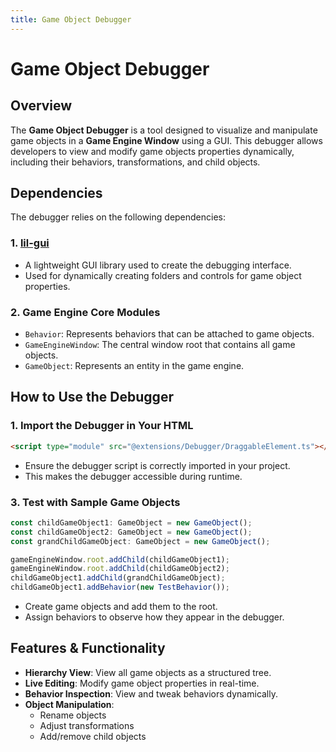 ```yaml
---
title: Game Object Debugger
---
```

# Game Object Debugger

## Overview
The **Game Object Debugger** is a tool designed to visualize and manipulate game objects in a **Game Engine Window** using a GUI. This debugger allows developers to view and modify game objects properties dynamically, including their behaviors, transformations, and child objects.

## Dependencies
The debugger relies on the following dependencies:

### 1. **[lil-gui](https://github.com/georgealways/lil-gui)**
   - A lightweight GUI library used to create the debugging interface.
   - Used for dynamically creating folders and controls for game object properties.

### 2. **Game Engine Core Modules**
   - `Behavior`: Represents behaviors that can be attached to game objects.
   - `GameEngineWindow`: The central window root that contains all game objects.
   - `GameObject`: Represents an entity in the game engine.

## How to Use the Debugger
### **1. Import the Debugger in Your HTML**
```html
<script type="module" src="@extensions/Debugger/DraggableElement.ts"></script>
```
- Ensure the debugger script is correctly imported in your project.
- This makes the debugger accessible during runtime.

### **3. Test with Sample Game Objects**
```typescript
const childGameObject1: GameObject = new GameObject();
const childGameObject2: GameObject = new GameObject();
const grandChildGameObject: GameObject = new GameObject();

gameEngineWindow.root.addChild(childGameObject1);
gameEngineWindow.root.addChild(childGameObject2);
childGameObject1.addChild(grandChildGameObject);
childGameObject1.addBehavior(new TestBehavior());
```
- Create game objects and add them to the root.
- Assign behaviors to observe how they appear in the debugger.

## Features & Functionality
- **Hierarchy View**: View all game objects as a structured tree.
- **Live Editing**: Modify game object properties in real-time.
- **Behavior Inspection**: View and tweak behaviors dynamically.
- **Object Manipulation**:
  - Rename objects
  - Adjust transformations
  - Add/remove child objects